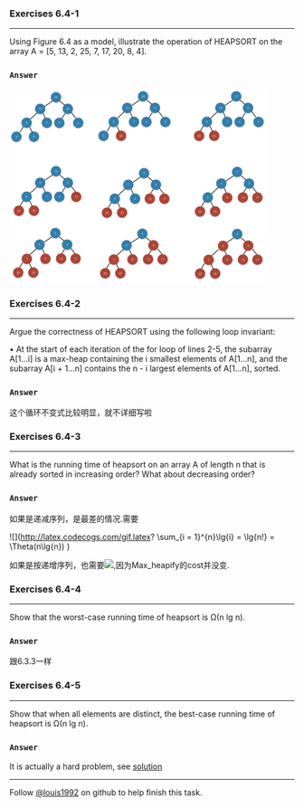 ### Exercises 6.4-1
***
Using Figure 6.4 as a model, illustrate the operation of HEAPSORT on the array A = [5, 13, 2, 25, 7, 17, 20, 8, 4].



### `Answer`
![](./repo/s4/1.png)


### Exercises 6.4-2
***
Argue the correctness of HEAPSORT using the following loop invariant:

• At the start of each iteration of the for loop of lines 2-5, the subarray A[1...i] is a max-heap containing the i smallest elements of A[1...n], and the subarray A[i + 1...n] contains the n - i largest elements of A[1...n], sorted.


### `Answer`
这个循环不变式比较明显，就不详细写啦

### Exercises 6.4-3
***
What is the running time of heapsort on an array A of length n that is already sorted in increasing order? What about decreasing order?

### `Answer`
如果是递减序列，是最差的情况.需要

![](http://latex.codecogs.com/gif.latex? \\sum_{i = 1}^{n}\\lg{i} = \\lg{n!} = \\Theta\(n\\lg{n}\) )

如果是按递增序列，也需要![](http://latex.codecogs.com/gif.latex?\\Theta\(n\\lg{n}\) ),因为Max_heapify的cost并没变.


### Exercises 6.4-4
***
Show that the worst-case running time of heapsort is Ω(n lg n).

### `Answer`
跟6.3.3一样

### Exercises 6.4-5
***
Show that when all elements are distinct, the best-case running time of heapsort is Ω(n lg n).

### `Answer`
It is actually a hard problem, see [solution](http://stackoverflow.com/questions/4589988/lower-bound-on-heapsort)

***
Follow [@louis1992](https://github.com/gzc) on github to help finish this task.

